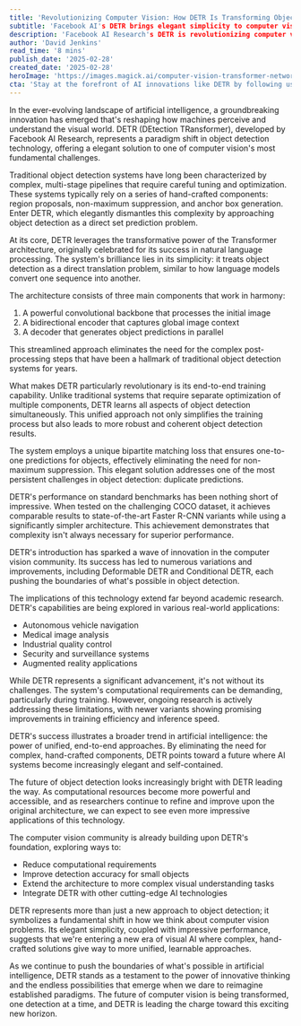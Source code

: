 ```yaml
---
title: 'Revolutionizing Computer Vision: How DETR Is Transforming Object Detection'
subtitle: 'Facebook AI's DETR brings elegant simplicity to computer vision'
description: 'Facebook AI Research's DETR is revolutionizing computer vision with its elegant approach to object detection. By leveraging transformer architecture and eliminating complex pipelines, DETR achieves state-of-the-art performance while simplifying the entire process. This breakthrough has implications across autonomous vehicles, medical imaging, and beyond.'
author: 'David Jenkins'
read_time: '8 mins'
publish_date: '2025-02-28'
created_date: '2025-02-28'
heroImage: 'https://images.magick.ai/computer-vision-transformer-network.jpg'
cta: 'Stay at the forefront of AI innovations like DETR by following us on LinkedIn. Join our community of tech enthusiasts and industry experts as we explore the latest breakthroughs in computer vision and artificial intelligence.'
---
```


In the ever-evolving landscape of artificial intelligence, a groundbreaking innovation has emerged that's reshaping how machines perceive and understand the visual world. DETR (DEtection TRansformer), developed by Facebook AI Research, represents a paradigm shift in object detection technology, offering a elegant solution to one of computer vision's most fundamental challenges.

Traditional object detection systems have long been characterized by complex, multi-stage pipelines that require careful tuning and optimization. These systems typically rely on a series of hand-crafted components: region proposals, non-maximum suppression, and anchor box generation. Enter DETR, which elegantly dismantles this complexity by approaching object detection as a direct set prediction problem.

At its core, DETR leverages the transformative power of the Transformer architecture, originally celebrated for its success in natural language processing. The system's brilliance lies in its simplicity: it treats object detection as a direct translation problem, similar to how language models convert one sequence into another.

The architecture consists of three main components that work in harmony:

1. A powerful convolutional backbone that processes the initial image
2. A bidirectional encoder that captures global image context
3. A decoder that generates object predictions in parallel

This streamlined approach eliminates the need for the complex post-processing steps that have been a hallmark of traditional object detection systems for years.

What makes DETR particularly revolutionary is its end-to-end training capability. Unlike traditional systems that require separate optimization of multiple components, DETR learns all aspects of object detection simultaneously. This unified approach not only simplifies the training process but also leads to more robust and coherent object detection results.

The system employs a unique bipartite matching loss that ensures one-to-one predictions for objects, effectively eliminating the need for non-maximum suppression. This elegant solution addresses one of the most persistent challenges in object detection: duplicate predictions.

DETR's performance on standard benchmarks has been nothing short of impressive. When tested on the challenging COCO dataset, it achieves comparable results to state-of-the-art Faster R-CNN variants while using a significantly simpler architecture. This achievement demonstrates that complexity isn't always necessary for superior performance.

DETR's introduction has sparked a wave of innovation in the computer vision community. Its success has led to numerous variations and improvements, including Deformable DETR and Conditional DETR, each pushing the boundaries of what's possible in object detection.

The implications of this technology extend far beyond academic research. DETR's capabilities are being explored in various real-world applications:

- Autonomous vehicle navigation
- Medical image analysis
- Industrial quality control
- Security and surveillance systems
- Augmented reality applications

While DETR represents a significant advancement, it's not without its challenges. The system's computational requirements can be demanding, particularly during training. However, ongoing research is actively addressing these limitations, with newer variants showing promising improvements in training efficiency and inference speed.

DETR's success illustrates a broader trend in artificial intelligence: the power of unified, end-to-end approaches. By eliminating the need for complex, hand-crafted components, DETR points toward a future where AI systems become increasingly elegant and self-contained.

The future of object detection looks increasingly bright with DETR leading the way. As computational resources become more powerful and accessible, and as researchers continue to refine and improve upon the original architecture, we can expect to see even more impressive applications of this technology.

The computer vision community is already building upon DETR's foundation, exploring ways to:

- Reduce computational requirements
- Improve detection accuracy for small objects
- Extend the architecture to more complex visual understanding tasks
- Integrate DETR with other cutting-edge AI technologies

DETR represents more than just a new approach to object detection; it symbolizes a fundamental shift in how we think about computer vision problems. Its elegant simplicity, coupled with impressive performance, suggests that we're entering a new era of visual AI where complex, hand-crafted solutions give way to more unified, learnable approaches.

As we continue to push the boundaries of what's possible in artificial intelligence, DETR stands as a testament to the power of innovative thinking and the endless possibilities that emerge when we dare to reimagine established paradigms. The future of computer vision is being transformed, one detection at a time, and DETR is leading the charge toward this exciting new horizon.
